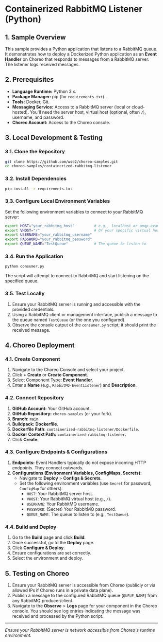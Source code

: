 # Containerized RabbitMQ Listener (Python)

## 1. Sample Overview

This sample provides a Python application that listens to a RabbitMQ queue. It demonstrates how to deploy a Dockerized Python application as an **Event Handler** on Choreo that responds to messages from a RabbitMQ server. The listener logs received messages.

## 2. Prerequisites

*   **Language Runtime:** Python 3.x.
*   **Package Manager:** pip (for `requirements.txt`).
*   **Tools:** Docker, Git.
*   **Messaging Service:** Access to a RabbitMQ server (local or cloud-hosted). You'll need the server host, virtual host (optional, often `/`), username, and password.
*   **Choreo Account:** Access to the Choreo console.

## 3. Local Development & Testing

### 3.1. Clone the Repository
```bash
git clone https://github.com/wso2/choreo-samples.git
cd choreo-samples/containerized-rabbitmq-listener
```

### 3.2. Install Dependencies
```bash
pip install -r requirements.txt
```

### 3.3. Configure Local Environment Variables
Set the following environment variables to connect to your RabbitMQ server:
```bash
export HOST="your_rabbitmq_host"         # e.g., localhost or amqp.example.com
export VHOST="/"                         # Or your specific virtual host
export USERNAME="your_rabbitmq_username"
export PASSWORD="your_rabbitmq_password"
export QUEUE_NAME="TestQueue"            # The queue to listen to
```

### 3.4. Run the Application
```bash
python consumer.py
```
The script will attempt to connect to RabbitMQ and start listening on the specified queue.

### 3.5. Test Locally
1.  Ensure your RabbitMQ server is running and accessible with the provided credentials.
2.  Using a RabbitMQ client or management interface, publish a message to the queue named `TestQueue` (or the one you configured).
3.  Observe the console output of the `consumer.py` script; it should print the received message.

## 4. Choreo Deployment

### 4.1. Create Component
1.  Navigate to the Choreo Console and select your project.
2.  Click **+ Create** or **Create Component**.
3.  Select Component Type: **Event Handler**.
4.  Enter a **Name** (e.g., `RabbitMQ-EventListener`) and **Description**.

### 4.2. Connect Repository
1.  **GitHub Account:** Your GitHub account.
2.  **GitHub Repository:** `choreo-samples` (or your fork).
3.  **Branch:** `main`.
4.  **Buildpack:** **Dockerfile**.
5.  **Dockerfile Path:** `containerized-rabbitmq-listener/Dockerfile`.
6.  **Docker Context Path:** `containerized-rabbitmq-listener`.
7.  Click **Create**.

### 4.3. Configure Endpoints & Configurations
1.  **Endpoints:** Event Handlers typically do not expose incoming HTTP endpoints. They connect outwards.
2.  **Configurations (Environment Variables, ConfigMaps, Secrets):**
    *   Navigate to **Deploy** > **Configs & Secrets**.
    *   Set the following environment variables (use `Secret` for password, `ConfigMap` for others):
        *   `HOST`: Your RabbitMQ server host.
        *   `VHOST`: Your RabbitMQ virtual host (e.g., `/`).
        *   `USERNAME`: Your RabbitMQ username.
        *   `PASSWORD`: (Secret) Your RabbitMQ password.
        *   `QUEUE_NAME`: The queue to listen to (e.g., `TestQueue`).

### 4.4. Build and Deploy
1.  Go to the **Build** page and click **Build**.
2.  Once successful, go to the **Deploy** page.
3.  Click **Configure & Deploy**.
4.  Ensure configurations are set correctly.
5.  Select the environment and deploy.

## 5. Testing on Choreo

1.  Ensure your RabbitMQ server is accessible from Choreo (publicly or via allowed IPs if Choreo runs in a private data plane).
2.  Publish a message to the configured RabbitMQ queue (`QUEUE_NAME`) from any RabbitMQ producer/client.
3.  Navigate to the **Observe** > **Logs** page for your component in the Choreo console. You should see log entries indicating the message was received and processed by the Python script.

---
*Ensure your RabbitMQ server is network accessible from Choreo's runtime environment.*